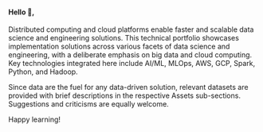 #### Hello 👋,

Distributed computing and cloud platforms enable faster and scalable data science and engineering solutions. This technical portfolio showcases implementation solutions across various facets of data science and engineering, with a deliberate emphasis on big data and cloud computing. Key technologies integrated here include AI/ML, MLOps, AWS, GCP, Spark, Python, and Hadoop.

Since data are the fuel for any data-driven solution, relevant datasets are provided with brief descriptions in the respective Assets sub-sections. Suggestions and criticisms are equally welcome.

Happy learning!



<!--
**manoharkaranth/manoharkaranth** is a ✨ _special_ ✨ repository because its `README.md` (this file) appears on your GitHub profile.

Here are some ideas to get you started:

- 🔭 I’m currently working on ...
- 🌱 I’m currently learning ...
- 👯 I’m looking to collaborate on ...
- 🤔 I’m looking for help with ...
- 💬 Ask me about ...
- 📫 How to reach me: ...
- 😄 Pronouns: ...
- ⚡ Fun fact: ...
-->
